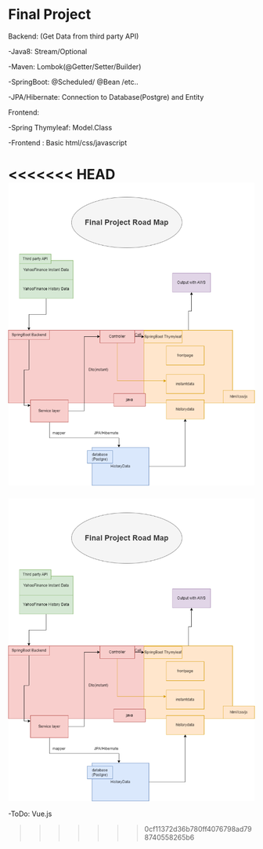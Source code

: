 # Final Project

Backend: (Get Data from third party API)

-Java8: Stream/Optional

-Maven: Lombok(@Getter/Setter/Builder)

-SpringBoot: @Scheduled/ @Bean /etc..

-JPA/Hibernate: Connection to Database(Postgre) and Entity

Frontend:

-Spring Thymyleaf: Model.Class

-Frontend : Basic html/css/javascript

<!-- Link: http://ec2-3-27-15-152.ap-southeast-2.compute.amazonaws.com:8111/frontpage -->

<<<<<<< HEAD
![alt text](<img/Final Project.png>)
=======
![alt text](<img/Final Project.png>)

-ToDo: Vue.js
>>>>>>> 0cf11372d36b780ff4076798ad798740558265b6
